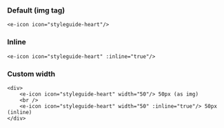 ### Default (img tag)

```
<e-icon icon="styleguide-heart"/>
```

### Inline

```
<e-icon icon="styleguide-heart" :inline="true"/>
```

### Custom width

```
<div>
    <e-icon icon="styleguide-heart" width="50"/> 50px (as img)
    <br />
    <e-icon icon="styleguide-heart" width="50" :inline="true"/> 50px (inline)
</div>
```
